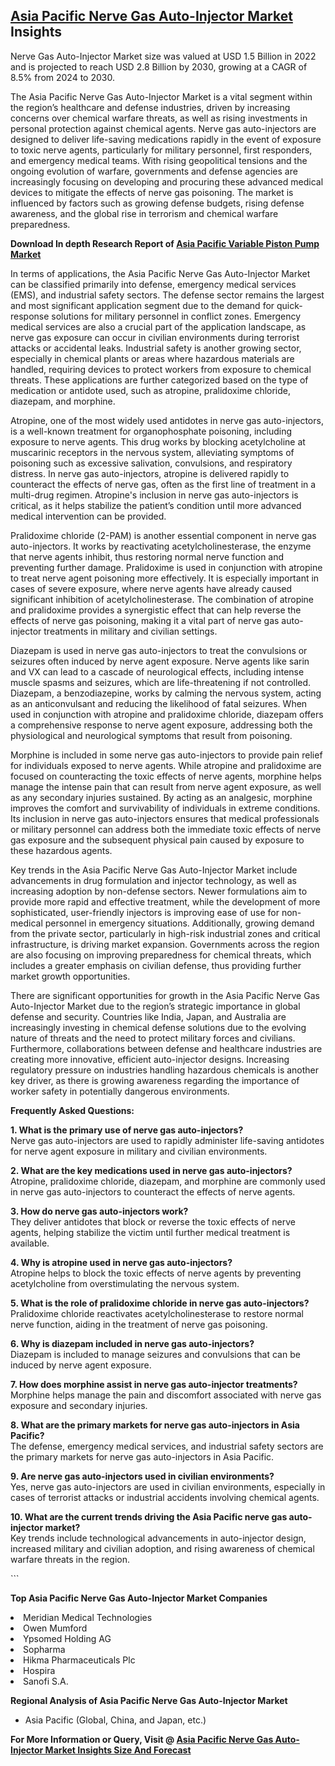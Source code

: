 <h2><a href="https://www.verifiedmarketreports.com/download-sample/?rid=476739&amp;utm_source=Github-Feb&amp;utm_medium=225" target="_blank">Asia Pacific Nerve Gas Auto-Injector Market</a> Insights</h2><p>Nerve Gas Auto-Injector Market size was valued at USD 1.5 Billion in 2022 and is projected to reach USD 2.8 Billion by 2030, growing at a CAGR of 8.5% from 2024 to 2030.</p><p><p>The Asia Pacific Nerve Gas Auto-Injector Market is a vital segment within the region’s healthcare and defense industries, driven by increasing concerns over chemical warfare threats, as well as rising investments in personal protection against chemical agents. Nerve gas auto-injectors are designed to deliver life-saving medications rapidly in the event of exposure to toxic nerve agents, particularly for military personnel, first responders, and emergency medical teams. With rising geopolitical tensions and the ongoing evolution of warfare, governments and defense agencies are increasingly focusing on developing and procuring these advanced medical devices to mitigate the effects of nerve gas poisoning. The market is influenced by factors such as growing defense budgets, rising defense awareness, and the global rise in terrorism and chemical warfare preparedness. <p><strong>Download In depth Research Report of <a href="https://www.verifiedmarketreports.com/download-sample/?rid=236118&amp;utm_source=Pulse-Dec&amp;utm_medium=225" target="_blank">Asia Pacific Variable Piston Pump Market</a></strong></p></p> <p>In terms of applications, the Asia Pacific Nerve Gas Auto-Injector Market can be classified primarily into defense, emergency medical services (EMS), and industrial safety sectors. The defense sector remains the largest and most significant application segment due to the demand for quick-response solutions for military personnel in conflict zones. Emergency medical services are also a crucial part of the application landscape, as nerve gas exposure can occur in civilian environments during terrorist attacks or accidental leaks. Industrial safety is another growing sector, especially in chemical plants or areas where hazardous materials are handled, requiring devices to protect workers from exposure to chemical threats. These applications are further categorized based on the type of medication or antidote used, such as atropine, pralidoxime chloride, diazepam, and morphine. <p>Atropine, one of the most widely used antidotes in nerve gas auto-injectors, is a well-known treatment for organophosphate poisoning, including exposure to nerve agents. This drug works by blocking acetylcholine at muscarinic receptors in the nervous system, alleviating symptoms of poisoning such as excessive salivation, convulsions, and respiratory distress. In nerve gas auto-injectors, atropine is delivered rapidly to counteract the effects of nerve gas, often as the first line of treatment in a multi-drug regimen. Atropine's inclusion in nerve gas auto-injectors is critical, as it helps stabilize the patient’s condition until more advanced medical intervention can be provided. <p>Pralidoxime chloride (2-PAM) is another essential component in nerve gas auto-injectors. It works by reactivating acetylcholinesterase, the enzyme that nerve agents inhibit, thus restoring normal nerve function and preventing further damage. Pralidoxime is used in conjunction with atropine to treat nerve agent poisoning more effectively. It is especially important in cases of severe exposure, where nerve agents have already caused significant inhibition of acetylcholinesterase. The combination of atropine and pralidoxime provides a synergistic effect that can help reverse the effects of nerve gas poisoning, making it a vital part of nerve gas auto-injector treatments in military and civilian settings. <p>Diazepam is used in nerve gas auto-injectors to treat the convulsions or seizures often induced by nerve agent exposure. Nerve agents like sarin and VX can lead to a cascade of neurological effects, including intense muscle spasms and seizures, which are life-threatening if not controlled. Diazepam, a benzodiazepine, works by calming the nervous system, acting as an anticonvulsant and reducing the likelihood of fatal seizures. When used in conjunction with atropine and pralidoxime chloride, diazepam offers a comprehensive response to nerve agent exposure, addressing both the physiological and neurological symptoms that result from poisoning. <p>Morphine is included in some nerve gas auto-injectors to provide pain relief for individuals exposed to nerve agents. While atropine and pralidoxime are focused on counteracting the toxic effects of nerve agents, morphine helps manage the intense pain that can result from nerve agent exposure, as well as any secondary injuries sustained. By acting as an analgesic, morphine improves the comfort and survivability of individuals in extreme conditions. Its inclusion in nerve gas auto-injectors ensures that medical professionals or military personnel can address both the immediate toxic effects of nerve gas exposure and the subsequent physical pain caused by exposure to these hazardous agents. <p>Key trends in the Asia Pacific Nerve Gas Auto-Injector Market include advancements in drug formulation and injector technology, as well as increasing adoption by non-defense sectors. Newer formulations aim to provide more rapid and effective treatment, while the development of more sophisticated, user-friendly injectors is improving ease of use for non-medical personnel in emergency situations. Additionally, growing demand from the private sector, particularly in high-risk industrial zones and critical infrastructure, is driving market expansion. Governments across the region are also focusing on improving preparedness for chemical threats, which includes a greater emphasis on civilian defense, thus providing further market growth opportunities. <p>There are significant opportunities for growth in the Asia Pacific Nerve Gas Auto-Injector Market due to the region’s strategic importance in global defense and security. Countries like India, Japan, and Australia are increasingly investing in chemical defense solutions due to the evolving nature of threats and the need to protect military forces and civilians. Furthermore, collaborations between defense and healthcare industries are creating more innovative, efficient auto-injector designs. Increasing regulatory pressure on industries handling hazardous chemicals is another key driver, as there is growing awareness regarding the importance of worker safety in potentially dangerous environments. <p><b>Frequently Asked Questions:</b></p> <p><b>1. What is the primary use of nerve gas auto-injectors?</b><br> Nerve gas auto-injectors are used to rapidly administer life-saving antidotes for nerve agent exposure in military and civilian environments.</p> <p><b>2. What are the key medications used in nerve gas auto-injectors?</b><br> Atropine, pralidoxime chloride, diazepam, and morphine are commonly used in nerve gas auto-injectors to counteract the effects of nerve agents.</p> <p><b>3. How do nerve gas auto-injectors work?</b><br> They deliver antidotes that block or reverse the toxic effects of nerve agents, helping stabilize the victim until further medical treatment is available.</p> <p><b>4. Why is atropine used in nerve gas auto-injectors?</b><br> Atropine helps to block the toxic effects of nerve agents by preventing acetylcholine from overstimulating the nervous system.</p> <p><b>5. What is the role of pralidoxime chloride in nerve gas auto-injectors?</b><br> Pralidoxime chloride reactivates acetylcholinesterase to restore normal nerve function, aiding in the treatment of nerve gas poisoning.</p> <p><b>6. Why is diazepam included in nerve gas auto-injectors?</b><br> Diazepam is included to manage seizures and convulsions that can be induced by nerve agent exposure.</p> <p><b>7. How does morphine assist in nerve gas auto-injector treatments?</b><br> Morphine helps manage the pain and discomfort associated with nerve gas exposure and secondary injuries.</p> <p><b>8. What are the primary markets for nerve gas auto-injectors in Asia Pacific?</b><br> The defense, emergency medical services, and industrial safety sectors are the primary markets for nerve gas auto-injectors in Asia Pacific.</p> <p><b>9. Are nerve gas auto-injectors used in civilian environments?</b><br> Yes, nerve gas auto-injectors are used in civilian environments, especially in cases of terrorist attacks or industrial accidents involving chemical agents.</p> <p><b>10. What are the current trends driving the Asia Pacific nerve gas auto-injector market?</b><br> Key trends include technological advancements in auto-injector design, increased military and civilian adoption, and rising awareness of chemical warfare threats in the region.</p> ```</p><p><strong>Top Asia Pacific Nerve Gas Auto-Injector Market Companies</strong></p><div data-test-id=""><p><li>Meridian Medical Technologies</li><li> Owen Mumford</li><li> Ypsomed Holding AG</li><li> Sopharma</li><li> Hikma Pharmaceuticals Plc</li><li> Hospira</li><li> Sanofi S.A.</li></p><div><strong>Regional Analysis of&nbsp;Asia Pacific Nerve Gas Auto-Injector Market</strong></div><ul><li dir="ltr"><p dir="ltr">Asia Pacific (Global, China, and Japan, etc.)</p></li></ul><p><strong>For More Information or Query, Visit @&nbsp;</strong><strong><a href="https://www.verifiedmarketreports.com/product/nerve-gas-auto-injector-market-size-and-forecast/?utm_source=Github-Feb&amp;utm_medium=225" target="_blank">Asia Pacific Nerve Gas Auto-Injector Market Insights Size And Forecast</a></strong></p></div><h2>&nbsp;</h2><div data-test-id="">&nbsp;</div>
